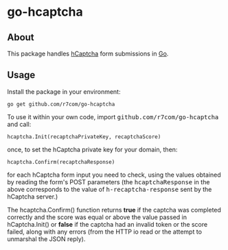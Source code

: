go-hcaptcha
============

About
-----

This package handles [hCaptcha](https://www.hcaptcha.com) form submissions in [Go](http://golang.org/).

Usage
-----

Install the package in your environment:

```
go get github.com/r7com/go-hcaptcha
```

To use it within your own code, import <tt>github.com/r7com/go-hcaptcha</tt> and call:

```
hcaptcha.Init(recaptchaPrivateKey, recaptchaScore)
```

once, to set the hCaptcha private key for your domain, then:

```
hcaptcha.Confirm(recaptchaResponse)
```

for each hCaptcha form input you need to check, using the values obtained by reading the form's POST parameters (the <tt>hcaptchaResponse</tt> in the above corresponds to the value of <tt>h-recaptcha-response</tt> sent by the hCaptcha server.)

The hcaptcha.Confirm() function returns **true** if the captcha was completed correctly and the score was equal or above the value passed in hCaptcha.Init() or **false** if the captcha had an invalid token or the score failed, along with any errors (from the HTTP io read or the attempt to unmarshal the JSON reply).
